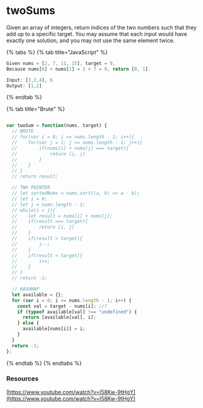 # twoSums

Given an array of integers, return indices of the two numbers such that they add up to a specific target. You may assume that each input would have exactly one solution, and you may not use the same element twice.

{% tabs %}
{% tab title="JavaScript" %}
```javascript
Given nums = [2, 7, 11, 15], target = 9,
Because nums[0] + nums[1] = 2 + 7 = 9, return [0, 1].

Input: [3,2,4], 6
Output: [1,2]
```
{% endtab %}

{% tab title="Brute" %}
```javascript

var twoSum = function(nums, target) {
  // BRUTE
  // for(var i = 0; i <= nums.length - 1; i++){
  // 	for(var j = 1; j <= nums.length - 1; j++){
  // 		if(nums[i] + nums[j] === target){
  // 			return [i, j]
  // 		}
  // 	}
  // }
  // return result;

  // TWO POINTER
  // let sortedNums = nums.sort((a, b) => a - b);
  // let i = 0;
  // let j = nums.length - 1;
  // while(i < j){
  // 	let result = nums[i] + nums[j];
  // 	if(result === target){
  // 		return [i, j]
  // 	}
  // 	if(result > target){
  // 		j--;
  // 	}
  // 	if(result < target){
  // 		i++;
  // 	}
  // }
  // return -1;

  // HASHMAP
  let available = {};
  for (var i = 0; i <= nums.length - 1; i++) {
    const val = target - nums[i]; //?
    if (typeof available[val] !== "undefined") {
      return [available[val], i];
    } else {
      available[nums[i]] = i;
    }
  }
  return -1;
};
```
{% endtab %}
{% endtabs %}

### Resources

[https://www.youtube.com/watch?v=I58Kw-9tHgY](https://www.youtube.com/watch?v=I58Kw-9tHgY)

